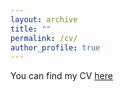 ```yaml
---
layout: archive
title: ""
permalink: /cv/
author_profile: true
---
```


You can find my CV [here](https://drive.google.com/file/)

